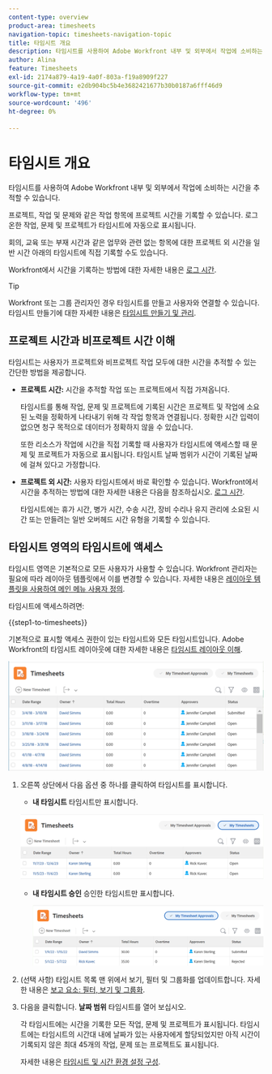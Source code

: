 ```yaml
---
content-type: overview
product-area: timesheets
navigation-topic: timesheets-navigation-topic
title: 타임시트 개요
description: 타임시트를 사용하여 Adobe Workfront 내부 및 외부에서 작업에 소비하는 시간을 추적할 수 있습니다.
author: Alina
feature: Timesheets
exl-id: 2174a879-4a19-4a0f-803a-f19a8909f227
source-git-commit: e2db904bc5b4e3682421677b30b0187a6fff46d9
workflow-type: tm+mt
source-wordcount: '496'
ht-degree: 0%

---
```


# 타임시트 개요

타임시트를 사용하여 Adobe Workfront 내부 및 외부에서 작업에 소비하는 시간을 추적할 수 있습니다.

프로젝트, 작업 및 문제와 같은 작업 항목에 프로젝트 시간을 기록할 수 있습니다. 로그온한 작업, 문제 및 프로젝트가 타임시트에 자동으로 표시됩니다.

회의, 교육 또는 부재 시간과 같은 업무와 관련 없는 항목에 대한 프로젝트 외 시간을 일반 시간 아래의 타임시트에 직접 기록할 수도 있습니다.

Workfront에서 시간을 기록하는 방법에 대한 자세한 내용은 [로그 시간](../../timesheets/create-and-manage-timesheets/log-time.md).

>[!TIP]
>
>Workfront 또는 그룹 관리자인 경우 타임시트를 만들고 사용자와 연결할 수 있습니다. 타임시트 만들기에 대한 자세한 내용은 [타임시트 만들기 및 관리](../create-and-manage-timesheets/create-and-manage-timesheets.md).


## 프로젝트 시간과 비프로젝트 시간 이해

타임시트는 사용자가 프로젝트와 비프로젝트 작업 모두에 대한 시간을 추적할 수 있는 간단한 방법을 제공합니다.

* **프로젝트 시간:** 시간을 추적할 작업 또는 프로젝트에서 직접 가져옵니다.

  타임시트를 통해 작업, 문제 및 프로젝트에 기록된 시간은 프로젝트 및 작업에 소요된 노력을 정확하게 나타내기 위해 각 작업 항목과 연결됩니다. 정확한 시간 입력이 없으면 청구 목적으로 데이터가 정확하지 않을 수 있습니다.

  또한 리소스가 작업에 시간을 직접 기록할 때 사용자가 타임시트에 액세스할 때 문제 및 프로젝트가 자동으로 표시됩니다. 타임시트 날짜 범위가 시간이 기록된 날짜에 걸쳐 있다고 가정합니다.

* **프로젝트 외 시간:** 사용자 타임시트에서 바로 확인할 수 있습니다. Workfront에서 시간을 추적하는 방법에 대한 자세한 내용은 다음을 참조하십시오.   [로그 시간](../../timesheets/create-and-manage-timesheets/log-time.md).

  타임시트에는 휴가 시간, 병가 시간, 수송 시간, 장비 수리나 유지 관리에 소요된 시간 또는 만들려는 일반 오버헤드 시간 유형을 기록할 수 있습니다.

## 타임시트 영역의 타임시트에 액세스

타임시트 영역은 기본적으로 모든 사용자가 사용할 수 있습니다. Workfront 관리자는 필요에 따라 레이아웃 템플릿에서 이를 변경할 수 있습니다. 자세한 내용은 [레이아웃 템플릿을 사용하여 메인 메뉴 사용자 정의](/help/quicksilver/administration-and-setup/customize-workfront/use-layout-templates/customize-main-menu.md).

타임시트에 액세스하려면:

{{step1-to-timesheets}}

기본적으로 표시할 액세스 권한이 있는 타임시트와 모든 타임시트입니다. Adobe Workfront의 타임시트 레이아웃에 대한 자세한 내용은 [타임시트 레이아웃 이해](../../timesheets/timesheets/timesheet-layout.md).

![](assets/all-timesheets-list-nwe-350x68.png)

1. 오른쪽 상단에서 다음 옵션 중 하나를 클릭하여 타임시트를 표시합니다.

   * **내 타임시트** 타임시트만 표시합니다.

   ![](assets/my-timesheets-list-various-statuses-nwe-350x60.png)

   * **내 타임시트 승인** 승인한 타임시트만 표시합니다.

     ![](assets/timesheets-i-approve-list-with0filters-new-nwe-350x61.png)


1. (선택 사항) 타임시트 목록 맨 위에서 보기, 필터 및 그룹화를 업데이트합니다. 자세한 내용은 [보고 요소: 필터, 보기 및 그룹화](../../reports-and-dashboards/reports/reporting-elements/reporting-elements-overview.md).

1. 다음을 클릭합니다. **날짜 범위** 타임시트를 열어 보십시오.

   각 타임시트에는 시간을 기록한 모든 작업, 문제 및 프로젝트가 표시됩니다. 타임시트에는 타임시트의 시간대 내에 날짜가 있는 사용자에게 할당되었지만 아직 시간이 기록되지 않은 최대 45개의 작업, 문제 또는 프로젝트도 표시됩니다.

   자세한 내용은 [타임시트 및 시간 환경 설정 구성](../../administration-and-setup/set-up-workfront/configure-timesheets-schedules/timesheet-and-hour-preferences.md).
